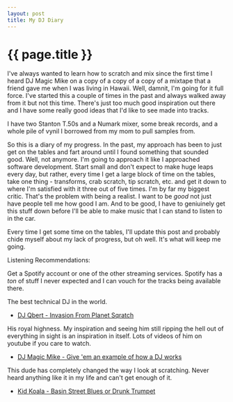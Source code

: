 ```yaml
---
layout: post
title: My DJ Diary
---
```


{{ page.title }}
====

I've always wanted to learn how to scratch and mix since the first time I heard DJ Magic Mike on a copy of a copy of a copy of a mixtape that a friend gave me when I was living in Hawaii.  Well, damnit, I'm going for it full force.  I've started this a couple of times in the past and always walked away from it but not this time.  There's just too much good inspiration out there and I have some really good ideas that I'd like to see made into tracks.

I have two Stanton T.50s and a Numark mixer, some break records, and a whole pile of vynil I borrowed from my mom to pull samples from.

So this is a diary of my progress.  In the past, my approach has been to just get on the tables and fart around until I found something that sounded good.  Well, not anymore.  I'm going to approach it like I approached software development.  Start small and don't expect to make huge leaps every day, but rather, every time I get a large block of time on the tables, take one thing - transforms, crab scratch, tip scratch, etc. and get it down to where I'm satisfied with it three out of five times.  I'm by far my biggest critic.  That's the problem with being a realist.  I want to be *good* not just have people tell me how good I am.  And to be good, I have to geniuinely get this stuff down before I'll be able to make music that I can stand to listen to in the car.

Every time I get some time on the tables, I'll update this post and probably chide myself about my lack of progress, but oh well.  It's what will keep me going.



Listening Recommendations:

Get a Spotify account or one of the other streaming services.  Spotify has a *ton* of stuff I never expected and I can vouch for the tracks being available there.

The best technical DJ in the world.

* [DJ Qbert - Invasion From Planet Sqratch](http://open.spotify.com/track/5tMWSueyiJBIDkCVJCkTy0)

His royal highness.  My inspiration and seeing him still ripping the hell out of everything in sight is an inspiration in itself.  Lots of videos of him on youtube if you care to watch.

* [DJ Magic Mike - Give 'em an example of how a DJ works](http://open.spotify.com/track/1WjnCB028CLdKYXV1FCeCl)

This dude has completely changed the way I look at scratching.  Never heard anything like it in my life and can't get enough of it.

* [Kid Koala - Basin Street Blues or Drunk Trumpet](http://open.spotify.com/track/57VspBKfME3eoq9dPO82ch)


